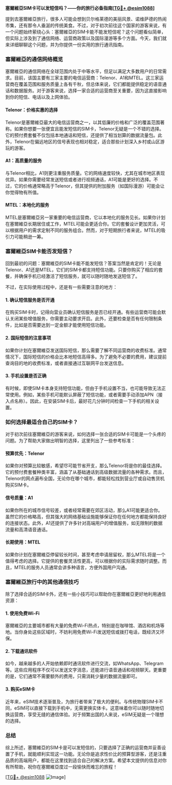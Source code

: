 **塞爾維亞SIM卡可以发短信吗？——你的旅行必备指南[[TG💪+ @esim1088](https://t.me/s/esim1088)]**

提到去塞爾維亞旅行，很多人可能会想到贝尔格莱德的美丽风景、诺维萨德的热闹市集，还有那令人垂涎的传统美食。不过，对于初次前往这个国家的游客来说，有一个问题始终萦绕心头：塞爾維亞的SIM卡能不能发短信呢？这个问题看似简单，但实际上涉及到了通信网络、运营商政策以及国际漫游等多个方面。今天，我们就来详细聊聊这个问题，并为你提供一份实用的旅行通讯指南。

### 塞爾維亞的通信网络概览

塞爾維亞的通信网络在全球范围内处于中等水平，但足以满足大多数用户的日常需求。目前，该国主要有三家主要的电信运营商：Telenor、A1和MTEL。这三家运营商在覆盖范围和服务质量上各有千秋，但总体来说，它们都能提供稳定的语音通话和数据服务。对于游客来说，选择一家合适的运营商至关重要，因为这直接影响到你的短信、电话以及上网体验。

#### Telenor：价格实惠的选择
Telenor是塞爾維亞最大的电信运营商之一，以其低廉的价格和广泛的覆盖范围著称。如果你想要一张便宜且能发短信的SIM卡，Telenor无疑是一个不错的选择。它的预付费套餐不仅包括本地通话和短信，还提供了相当划算的数据流量包。此外，Telenor在偏远地区的信号表现也相对稳定，适合那些计划深入乡村或山区游玩的游客。

#### A1：高质量的服务
与Telenor相比，A1则更注重服务质量。它的网络速度较快，尤其在城市地区表现优异。如果你需要经常发送短信或者进行视频通话，A1可能是更好的选择。不过，它的价格通常略高于Telenor，但其提供的附加服务（如国际漫游）可能会让你觉得物有所值。

#### MTEL：本地化的服务
MTEL是塞爾維亞另一家重要的电信运营商，它以本地化的服务见长。如果你计划在塞爾維亞长期居住或工作，MTEL可能会更适合你。它的套餐设计更加灵活，可以根据用户的需求定制不同的服务组合。然而，对于短期旅行者来说，MTEL的吸引力可能稍逊一筹。

### 塞爾維亞SIM卡能否发短信？

回到最初的问题：塞爾維亞的SIM卡能不能发短信？答案当然是肯定的！无论是Telenor、A1还是MTEL，它们的SIM卡都支持短信功能。只要你购买了相应的套餐，并确保手机已经激活了短信服务，就可以随时随地发送短信了。

不过，在实际使用过程中，还是有一些需要注意的地方：

#### 1. 确认短信服务是否开通
在购买SIM卡时，记得向营业员确认短信服务是否已经开通。有些运营商可能会默认关闭某些增值服务，你需要主动要求开启。此外，还要检查是否有任何限制条件，比如是否需要达到一定金额才能使用短信功能。

#### 2. 国际短信的注意事项
如果你计划在塞爾維亞发送国际短信，那么需要了解不同运营商的收费标准。通常情况下，国际短信的价格会比本地短信高得多。为了避免不必要的费用，建议提前查询目的地的收费标准，或者直接通过互联网平台发送信息。

#### 3. 手机设置是否正确
有时候，即使SIM卡本身支持短信功能，但由于手机设置不当，也可能导致无法正常使用。例如，某些手机可能默认屏蔽了短信功能，或者需要手动添加APN（接入点名称）。因此，在安装SIM卡后，最好花几分钟时间检查一下手机的相关设置。

### 如何选择最适合自己的SIM卡？

对于初次前往塞爾維亞的游客来说，如何选择一张合适的SIM卡可能是一个头疼的问题。为了帮助大家做出明智的选择，这里列出了一些参考标准：

#### 预算优先：Telenor
如果你对预算比较敏感，希望尽可能节省开支，那么Telenor将是你的最佳选择。它的预付费套餐种类丰富，涵盖了从基础通话到高级数据流量的各种需求。而且，Telenor的网点遍布全国，无论你在哪个城市，都能轻松找到营业厅或自动售货机购买SIM卡。

#### 信号质量：A1
如果你所在的城市信号较差，或者经常需要在郊区活动，那么A1可能更适合你。虽然它的价格略高，但其强大的网络基础设施能够保证你在任何地方都能保持良好的连接状态。此外，A1还提供了许多针对高端用户的增值服务，如无限制的数据流量和高清语音通话。

#### 长期使用：MTEL
如果你计划在塞爾維亞停留较长时间，甚至考虑申请居留权，那么MTEL将是一个值得考虑的选择。它提供的套餐灵活性更高，可以根据你的实际需求随时调整。而且，MTEL的服务人员通常会讲多种语言，方便外国用户沟通。

### 塞爾維亞旅行中的其他通信技巧

除了选择合适的SIM卡外，还有一些小技巧可以帮助你在塞爾維亞更好地利用通信资源：

#### 1. 使用免费Wi-Fi
塞爾維亞的主要城市都有大量的免费Wi-Fi热点，特别是在咖啡馆、酒店和机场等地。当你身处这些区域时，不妨利用免费Wi-Fi发送短信或拨打电话，既经济又环保。

#### 2. 下载通讯软件
如今，越来越多的人开始依赖即时通讯软件进行交流，如WhatsApp、Telegram等。这些应用程序不仅可以发送文字消息，还能进行语音通话和视频聊天。更重要的是，它们通常不需要额外的费用，只需消耗少量的数据流量即可。

#### 3. 购买eSIM卡
近年来，eSIM技术逐渐普及，为旅行者带来了极大的便利。与传统物理SIM卡不同，eSIM可以直接下载到手机中，无需更换实体卡。这意味着你可以随时随地切换运营商，享受无缝的通信体验。对于频繁出国的人来说，eSIM无疑是一个理想的选择。

### 总结

综上所述，塞爾維亞的SIM卡是可以发短信的，只要选择了正确的运营商并妥善设置了手机，就能顺利实现这一功能。无论你是追求性价比的预算型游客，还是注重品质的高端用户，都能在这里找到适合自己的解决方案。希望本文提供的信息对你有所帮助，祝你在塞爾維亞度过一段愉快而难忘的旅程！

[[TG💪+ @esim1088](https://t.me/s/esim1088) ![Image](https://i.postimg.cc/4NQfJmqS/Snipaste-2025-05-13-00-14-12.png)]